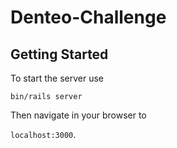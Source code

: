 # Denteo-Challenge

## Getting Started

To start the server use

`bin/rails server`

Then navigate in your browser to

`localhost:3000`.
